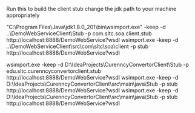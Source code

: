 Run this to build the client stub
change the jdk path to your machine appropriately

"C:\Program Files\Java\jdk1.8.0_201\bin\wsimport.exe" -keep -d ..\DemoWebServiceClient\Stub -p com.sltc.soa.client.stub http://localhost:8888/DemoWebService?wsdl
wsimport.exe -keep -d ..\DemoWebServiceClient\src\com\sltc\soa\client -p stub http://localhost:8888/DemoWebService?wsdl



wsimport.exe -keep -d D:\IdeaProjects\CurenncyConvertorClient\Stub -p edu.sltc.curenncyconvertorclient.stub http://localhost:8888/DemoWebService?wsdl
wsimport.exe -keep -d D:\IdeaProjects\CurenncyConvertorClient\src\main\java\Stub -p stub http://localhost:8888/DemoWebService?wsdl
wsimport.exe -keep -d D:\IdeaProjects\CurenncyConvertorClient\src\main\java\Stub -p stub http://localhost:8888/DemoWebService?wsdl
